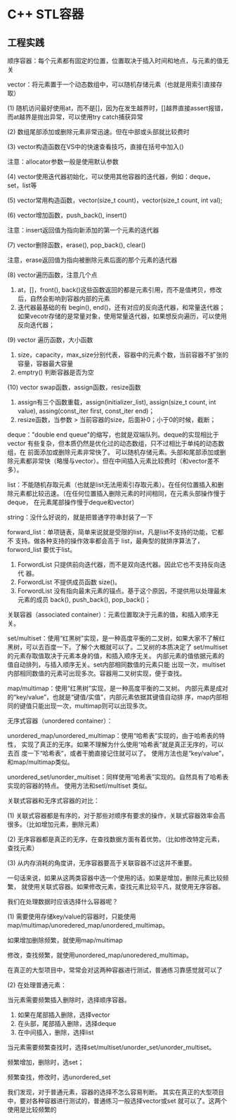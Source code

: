 # C++ STL容器

## 工程实践



顺序容器：每个元素都有固定的位置，位置取决于插入时间和地点，与元素的值无关



vector：将元素置于一个动态数组中，可以随机存储元素（也就是用索引直接存取）

(1) 随机访问最好使用at，而不是\[]，因为在发生越界时，\[]越界直接assert报错，而at越界是抛出异常，可以使用try catch捕获异常

(2) 数组尾部添加或删除元素非常迅速。但在中部或头部就比较费时

(3) vector构造函数在VS中的快速查看技巧，直接在括号中加入()

注意：allocator参数一般是使用默认参数

(4) vector使用迭代器初始化，可以使用其他容器的迭代器，例如：deque，set，list等

(5) vector常用构造函数，vector(size\_t count)，vector(size\_t count, int val);

(6) vector增加函数，push\_back(), insert()

注意：insert返回值为指向新添加的第一个元素的迭代器

(7) vector删除函数，erase(), pop\_back(), clear()

注意，erase返回值为指向被删除元素后面的那个元素的迭代器

(8) vector遍历函数，注意几个点

1. at，\[]，front(), back()这些函数返回的都是元素引用，而不是值拷贝，修改后，自然会影响到容器内部的元素
2. 迭代器最基础的有 begin(), end()，还有对应的反向迭代器，和常量迭代器；如果vecotr存储的是常量对象，使用常量迭代器，如果想反向遍历，可以使用反向迭代器；

(9) vector 遍历函数，大小函数

1. size，capacity，max\_size分别代表，容器中的元素个数，当前容器不扩张的容量，容器最大容量
2. emptry() 判断容器是否为空

(10) vector swap函数，assign函数，resize函数

1. assign有三个函数重载，assign(initializer\_list), assign(size\_t count, int value), assing(const\_iter first, const\_iter end)；
2. resize函数，当参数 > 当前容器的size，后面补0；小于0的时候，截断；



deque："double end queue"的缩写，也就是双端队列。deque的实现相比于vector 有些复杂，但本质仍然是优化过的动态数组，只不过相比于单纯的动态数组，在 前面添加或删除元素非常快了。 可以随机存储元素。头部和尾部添加或删除元素都非常快（略慢与vector）。但在中间插入元素比较费时（和vector差不多）。



list：不能随机存取元素（也就是list无法用索引存取元素）。在任何位置插入和删除元素都比较迅速。（在任何位置插入删除元素的时间相同，在元素头部操作慢于deque， 在元素尾部操作慢于deque和vector）



string：没什么好说的，就是把普通字符串封装了一下



forward\_list：单项链表，简单来说就是受限的list，凡是list不支持的功能，它都不 支持。做各种支持的操作效率都会高于 list，最典型的就排序算法了，forword\_list 要优于list。

1. ForwordList 只提供前向迭代器，而不是双向迭代器。因此它也不支持反向迭代 器。&#x20;
2. ForwordList 不提供成员函数 size()。&#x20;
3. ForwordList 没有指向最末元素的锚点。基于这个原因，不提供用以处理最末元素的成员 back(), push\_back(), pop\_back()；







关联容器（associated container）：元素位置取决于元素的值，和插入顺序无关。&#x20;

set/multiset：使用“红黑树”实现，是一种高度平衡的二叉树，如果大家不了解红 黑树，可以去百度一下。了解个大概就可以了。二叉树的本质决定了 set/multiset 的元素存取值取决于元素本身的值，和插入顺序无关。 内部元素的值依据元素的值自动排列，与插入顺序无关。set内部相同数值的元素只能 出现一次，multiset 内部相同数值的元素可出现多次。容器用二叉树实现，便于查找。&#x20;



map/multimap：使用“红黑树”实现，是一种高度平衡的二叉树。 内部元素是成对的“key/value”，也就是“键值/实值”，内部元素依据其键值自动排 序，map内部相同的键值只能出现一次，multimap则可以出现多次。



无序式容器（unordered container）：&#x20;

unordered\_map/unordered\_multimap：使用“哈希表”实现的，由于哈希表的特性， 实现了真正的无序。如果不理解为什么使用“哈希表”就是真正无序的，可以去百 度一下“哈希表”，或者干脆直接记住就可以了。 使用方法也是“key/value”，和map/multimap类似。&#x20;

unordered\_set/unorder\_multiset：同样使用“哈希表”实现的。自然具有了哈希表 实现的容器的特点。 使用方法和setl/multiset 类似。



关联式容器和无序式容器的对比：&#x20;

(1) 关联式容器都是有序的，对于那些对顺序有要求的操作，关联式容器效率会高很多。（比如增加元素，删除元素）&#x20;

(2) 无序容器都是真正的无序，在查找数据方面有着优势。（比如修改特定元素，查找元素）&#x20;

(3) 从内存消耗的角度讲，无序容器要高于关联容器不过这并不重要。&#x20;

一句话来说，如果从这两类容器中选一个使用的话。如果是增加，删除元素比较频繁， 就使用关联式容器。如果修改元素，查找元素比较平凡，就使用无序容器。



我们在处理数据时应该选择什么容器呢？&#x20;

(1) 需要使用存储key/value的容器时，只能使用map/multimap/unoredered\_map/unordered\_multimap。

如果增加删除频繁，就使用map/multimap

修改，查找频繁，就使用unordered\_map/unoredered\_multimap。&#x20;

在真正的大型项目中，常常会对这两种容器进行测试，普通练习靠感觉就可以了&#x20;

(2) 在处理普通元素：&#x20;

当元素需要频繁插入删除时，选择顺序容器。

1. 如果在尾部插入删除，选择vector
2. 在头部，尾部插入删除，选择deque
3. 在中间插入，删除，选择list&#x20;

当元素需要频繁查找时，选择set/multiset/unorder\_set/unorder\_multiset。

频繁增加，删除时，选set；

频繁查找，修改时，选unordered\_set&#x20;



我们发现，对于普通元素，容器的选择不怎么容易判断。 其实在真正的大型项目中，要对各种容器进行测试的，普通练习一般选择vector或set 就可以了。这两个使用是比较频繁的
